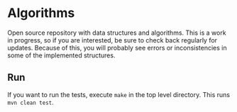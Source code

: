 # Algorithms

Open source repository with data structures and algorithms.  This is a work in progress, so if you are interested, be sure to check back regularly for updates. Because of this, you will probably see errors or inconsistencies in some of the implemented structures. 

## Run
If you want to run the tests, execute `make` in the top level directory.  This runs `mvn clean test`. 